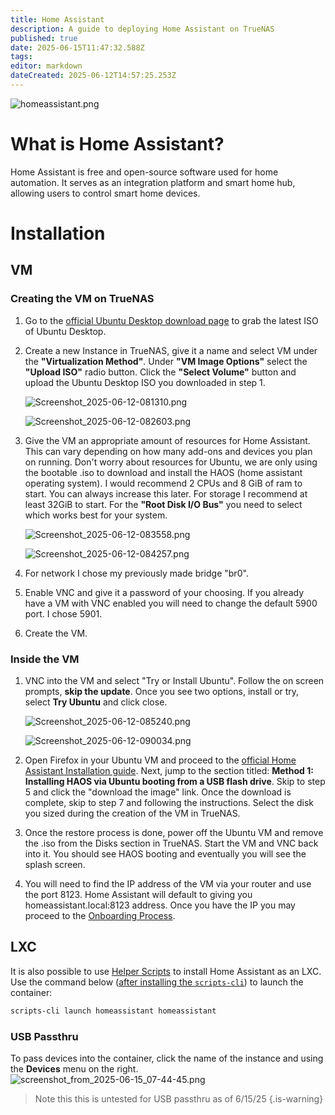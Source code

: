 ```yaml
---
title: Home Assistant
description: A guide to deploying Home Assistant on TrueNAS
published: true
date: 2025-06-15T11:47:32.588Z
tags: 
editor: markdown
dateCreated: 2025-06-12T14:57:25.253Z
---
```


![homeassistant.png](/homeassistant.png)

# What is Home Assistant?
Home Assistant is free and open-source software used for home automation. It serves as an integration platform and smart home hub, allowing users to control smart home devices. 

# Installation

## VM

### Creating the VM on TrueNAS
1. Go to the [official Ubuntu Desktop download page](https://ubuntu.com/download/desktop) to grab the latest ISO of Ubuntu Desktop.
1. Create a new Instance in TrueNAS, give it a name and select VM under the **"Virtualization Method"**. Under **"VM Image Options"** select the **"Upload ISO"** radio button. Click the **"Select Volume"** button and upload the Ubuntu Desktop ISO you downloaded in step 1.

	![Screenshot_2025-06-12-081310.png](/Screenshot_2025-06-12-081310.png)

	![Screenshot_2025-06-12-082603.png](/Screenshot_2025-06-12-082603.png)

1. Give the VM an appropriate amount of resources for Home Assistant. This can vary depending on how many add-ons and devices you plan on running. Don't worry about resources for Ubuntu, we are only using the bootable .iso to download and install the HAOS (home assistant operating system). I would recommend 2 CPUs and 8 GiB of ram to start. You can always increase this later. For storage I recommend at least 32GiB to start. For the **"Root Disk I/O Bus"** you need to select which works best for your system.

	![Screenshot_2025-06-12-083558.png](/Screenshot_2025-06-12-083558.png)

	![Screenshot_2025-06-12-084257.png](/Screenshot_2025-06-12-084257.png)

1. For network I chose my previously made bridge "br0".
1. Enable VNC and give it a password of your choosing. If you already have a VM with VNC enabled you will need to change the default 5900 port. I chose 5901. 
1. Create the VM. 


### Inside the VM

1. VNC into the VM and select "Try or Install Ubuntu". Follow the on screen prompts, **skip the update**. Once you see two options, install or try, select **Try Ubuntu** and click close.

	![Screenshot_2025-06-12-085240.png](/Screenshot_2025-06-12-085240.png)

	![Screenshot_2025-06-12-090034.png](/Screenshot_2025-06-12-090034.png)


1. Open Firefox in your Ubuntu VM and proceed to the [official Home Assistant Installation guide](https://www.home-assistant.io/installation/generic-x86-64). Next, jump to the section titled: **Method 1: Installing HAOS via Ubuntu booting from a USB flash drive**. Skip to step 5 and click the "download the image" link. Once the download is complete, skip to step 7 and following the instructions. Select the disk you sized during the creation of the VM in TrueNAS.

1. Once the restore process is done, power off the Ubuntu VM and remove the .iso from the Disks section in TrueNAS. Start the VM and VNC back into it. You should see HAOS booting and eventually you will see the splash screen.

1. You will need to find the IP address of the VM via your router and use the port 8123. Home Assistant will default to giving you homeassistant.local:8123 address. Once you have the IP you may proceed to the [Onboarding Process](https://www.home-assistant.io/getting-started/onboarding/).


## LXC

It is also possible to use [Helper Scripts](https://bketelsen.github.io/IncusScripts/scripts?id=homeassistant) to install Home Assistant as an LXC. Use the command below ([after installing the `scripts-cli`](https://wiki.serversatho.me/en/TrueNAS#incus-helper-scripts)) to launch the container:

```bash
scripts-cli launch homeassistant homeassistant
```

### USB Passthru

To pass devices into the container, click the name of the instance and using the **Devices** menu on the right.
![screenshot_from_2025-06-15_07-44-45.png](/screenshot_from_2025-06-15_07-44-45.png)

> Note this this is untested for USB passthru as of 6/15/25
{.is-warning}


